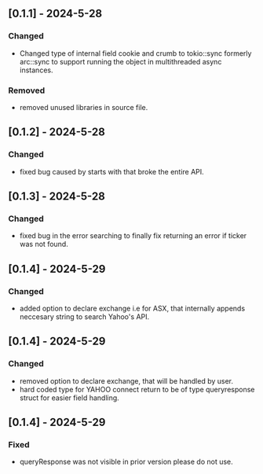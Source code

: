 ## [0.1.1] - 2024-5-28
### Changed
- Changed type of internal field cookie and crumb to tokio::sync formerly arc::sync to support running the object in multithreaded async instances.


### Removed
- removed unused libraries in source file.

## [0.1.2] - 2024-5-28
### Changed
- fixed bug caused by starts with that broke the entire API.


## [0.1.3] - 2024-5-28
### Changed
- fixed bug in the error searching to finally fix returning an error if ticker was not found.

## [0.1.4] - 2024-5-29
### Changed
- added option to declare exchange i.e for ASX, that internally appends neccesary string to search Yahoo's API.

## [0.1.4] - 2024-5-29
### Changed
- removed option to declare exchange, that will be handled by user.
- hard coded type for YAHOO connect return to be of type queryresponse struct for easier field handling.

## [0.1.4] - 2024-5-29
### Fixed
- queryResponse was not visible in prior version please do not use.